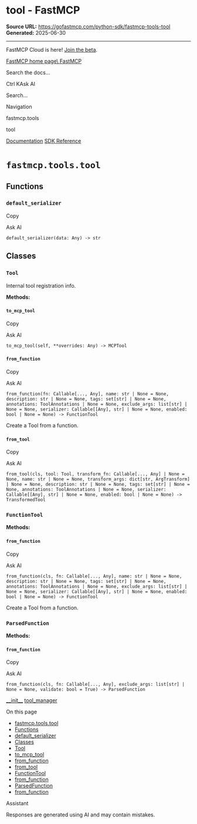 # tool - FastMCP

**Source URL:** https://gofastmcp.com/python-sdk/fastmcp-tools-tool
**Generated:** 2025-06-30

---

FastMCP Cloud is here! [Join the beta](https://fastmcp.link/x0Kyhy2).

[FastMCP home page\\
FastMCP](https://gofastmcp.com/)

Search the docs...

Ctrl KAsk AI

Search...

Navigation

fastmcp.tools

tool

[Documentation](https://gofastmcp.com/getting-started/welcome) [SDK Reference](https://gofastmcp.com/python-sdk/fastmcp-exceptions)

# [​](https://gofastmcp.com/python-sdk/fastmcp-tools-tool\#fastmcp-tools-tool)  `fastmcp.tools.tool`

## [​](https://gofastmcp.com/python-sdk/fastmcp-tools-tool\#functions)  Functions

### [​](https://gofastmcp.com/python-sdk/fastmcp-tools-tool\#default-serializer)  `default_serializer`

Copy

Ask AI

```
default_serializer(data: Any) -> str

```

## [​](https://gofastmcp.com/python-sdk/fastmcp-tools-tool\#classes)  Classes

### [​](https://gofastmcp.com/python-sdk/fastmcp-tools-tool\#tool)  `Tool`

Internal tool registration info.

**Methods:**

#### [​](https://gofastmcp.com/python-sdk/fastmcp-tools-tool\#to-mcp-tool)  `to_mcp_tool`

Copy

Ask AI

```
to_mcp_tool(self, **overrides: Any) -> MCPTool

```

#### [​](https://gofastmcp.com/python-sdk/fastmcp-tools-tool\#from-function)  `from_function`

Copy

Ask AI

```
from_function(fn: Callable[..., Any], name: str | None = None, description: str | None = None, tags: set[str] | None = None, annotations: ToolAnnotations | None = None, exclude_args: list[str] | None = None, serializer: Callable[[Any], str] | None = None, enabled: bool | None = None) -> FunctionTool

```

Create a Tool from a function.

#### [​](https://gofastmcp.com/python-sdk/fastmcp-tools-tool\#from-tool)  `from_tool`

Copy

Ask AI

```
from_tool(cls, tool: Tool, transform_fn: Callable[..., Any] | None = None, name: str | None = None, transform_args: dict[str, ArgTransform] | None = None, description: str | None = None, tags: set[str] | None = None, annotations: ToolAnnotations | None = None, serializer: Callable[[Any], str] | None = None, enabled: bool | None = None) -> TransformedTool

```

### [​](https://gofastmcp.com/python-sdk/fastmcp-tools-tool\#functiontool)  `FunctionTool`

**Methods:**

#### [​](https://gofastmcp.com/python-sdk/fastmcp-tools-tool\#from-function-2)  `from_function`

Copy

Ask AI

```
from_function(cls, fn: Callable[..., Any], name: str | None = None, description: str | None = None, tags: set[str] | None = None, annotations: ToolAnnotations | None = None, exclude_args: list[str] | None = None, serializer: Callable[[Any], str] | None = None, enabled: bool | None = None) -> FunctionTool

```

Create a Tool from a function.

### [​](https://gofastmcp.com/python-sdk/fastmcp-tools-tool\#parsedfunction)  `ParsedFunction`

**Methods:**

#### [​](https://gofastmcp.com/python-sdk/fastmcp-tools-tool\#from-function-3)  `from_function`

Copy

Ask AI

```
from_function(cls, fn: Callable[..., Any], exclude_args: list[str] | None = None, validate: bool = True) -> ParsedFunction

```

[\_\_init\_\_](https://gofastmcp.com/python-sdk/fastmcp-tools-__init__) [tool\_manager](https://gofastmcp.com/python-sdk/fastmcp-tools-tool_manager)

On this page

- [fastmcp.tools.tool](https://gofastmcp.com/python-sdk/fastmcp-tools-tool#fastmcp-tools-tool)
- [Functions](https://gofastmcp.com/python-sdk/fastmcp-tools-tool#functions)
- [default\_serializer](https://gofastmcp.com/python-sdk/fastmcp-tools-tool#default-serializer)
- [Classes](https://gofastmcp.com/python-sdk/fastmcp-tools-tool#classes)
- [Tool](https://gofastmcp.com/python-sdk/fastmcp-tools-tool#tool)
- [to\_mcp\_tool](https://gofastmcp.com/python-sdk/fastmcp-tools-tool#to-mcp-tool)
- [from\_function](https://gofastmcp.com/python-sdk/fastmcp-tools-tool#from-function)
- [from\_tool](https://gofastmcp.com/python-sdk/fastmcp-tools-tool#from-tool)
- [FunctionTool](https://gofastmcp.com/python-sdk/fastmcp-tools-tool#functiontool)
- [from\_function](https://gofastmcp.com/python-sdk/fastmcp-tools-tool#from-function-2)
- [ParsedFunction](https://gofastmcp.com/python-sdk/fastmcp-tools-tool#parsedfunction)
- [from\_function](https://gofastmcp.com/python-sdk/fastmcp-tools-tool#from-function-3)

Assistant

Responses are generated using AI and may contain mistakes.